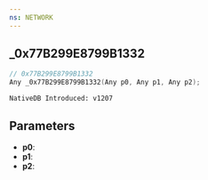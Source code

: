 ```yaml
---
ns: NETWORK
---
```

## _0x77B299E8799B1332

```c
// 0x77B299E8799B1332
Any _0x77B299E8799B1332(Any p0, Any p1, Any p2);
```

```
NativeDB Introduced: v1207
```

## Parameters
* **p0**:
* **p1**:
* **p2**:

